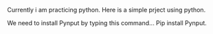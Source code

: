 Currently i am practicing python. Here is a simple prject using python. 


We need to install Pynput by typing this command... Pip install Pynput. 
